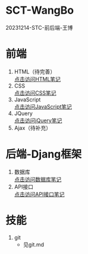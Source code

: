 # SCT-WangBo
20231214-STC-前后端-王博

# 前端
1. HTML（待完善）  
[点击访问HTML笔记](https://github.com/Maker-IoT-one/SCT-WangBo/blob/main/%E5%89%8D%E7%AB%AF%E9%83%A8%E5%88%86/Html.md)
2. CSS  
[点击访问CSS笔记](https://github.com/Maker-IoT-one/SCT-WangBo/blob/main/%E5%89%8D%E7%AB%AF%E9%83%A8%E5%88%86/CSS.md)
3. JavaScript  
[点击访问JavaScript笔记](https://github.com/Maker-IoT-one/SCT-WangBo/blob/main/%E5%89%8D%E7%AB%AF%E9%83%A8%E5%88%86/CSS.md)
4. JQuery  
[点击访问jQuery笔记](https://github.com/Maker-IoT-one/SCT-WangBo/blob/main/%E5%89%8D%E7%AB%AF%E9%83%A8%E5%88%86/jQuery.md)
5. Ajax（待补充）


   

# 后端-Djang框架  

1. 数据库  
[点击访问数据库笔记](https://github.com/Maker-IoT-one/SCT-WangBo/blob/main/%E5%90%8E%E7%AB%AF%E9%83%A8%E5%88%86/%E6%95%B0%E6%8D%AE%E5%BA%93.md)
2. API接口  
[点击访问API接口笔记](https://github.com/Maker-IoT-one/SCT-WangBo/blob/main/%E5%90%8E%E7%AB%AF%E9%83%A8%E5%88%86/API%E6%8E%A5%E5%8F%A3.md)
# 技能
1. git
	- 见git.md